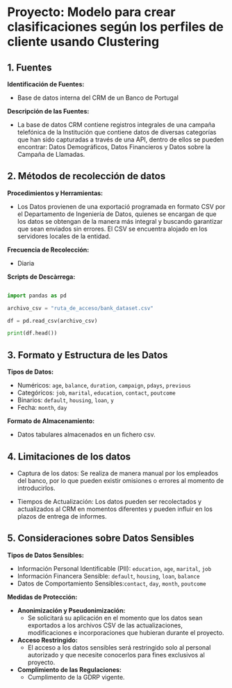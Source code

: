 # Proyecto: Modelo para crear clasificaciones según los perfiles de cliente usando Clustering
## 1. Fuentes

**Identificación de Fuentes:**
- Base de datos interna del CRM de un Banco de Portugal

**Descripción de las Fuentes:**
- La base de datos CRM contiene registros integrales de una campaña telefónica de la Institución que contiene datos de diversas categorías que han sido capturadas a través de una API, dentro de ellos se pueden encontrar: Datos Demográficos, Datos Financieros y Datos sobre la Campaña de Llamadas.
  
## 2. Métodos de recolección de datos

**Procedimientos y Herramientas:**
- Los Datos provienen de una exportació programada en formato CSV por el Departamento de Ingeniería de Datos, quienes se encargan de que los datos se obtengan de la manera más integral y buscando garantizar que sean enviados sin errores. El CSV se encuentra alojado en los servidores locales de la entidad.

**Frecuencia de Recolección:**
- Diaria
  
**Scripts de Descàrrega:**

```python

import pandas as pd

archivo_csv = "ruta_de_acceso/bank_dataset.csv"

df = pd.read_csv(archivo_csv)

print(df.head())

```

## 3. Formato y Estructura de les Datos

**Tipos de Datos:**
- Numéricos: `age`, `balance`, `duration`, `campaign`, `pdays`, `previous`
- Categóricos: `job`, `marital`, `education`, `contact`, `poutcome`
- Binarios: `default`, `housing`, `loan`, `y`
- Fecha: `month`, `day`

**Formato de Almacenamiento:**
- Datos tabulares almacenados en un fichero csv.

## 4. Limitaciones de los datos

- Captura de los datos: Se realiza de manera manual por los empleados del banco, por lo que pueden existir omisiones o errores al momento de introducirlos.

- Tiempos de Actualización: Los datos pueden ser recolectados y actualizados al CRM en momentos diferentes y pueden influir en los plazos de entrega de informes.

## 5. Consideraciones sobre Datos Sensibles

**Tipos de Datos Sensibles:**
- Información Personal Identificable (PII): `education`, `age`, `marital`, `job`
- Información Financera Sensible: `default`, `housing`, `loan`, `balance`
- Datos de Comportamiento Sensibles:`contact`, `day`, `month`, `poutcome`

**Medidas de Protección:**
- **Anonimización y Pseudonimización:**
  - Se solicitará su aplicación en el momento que los datos sean exportados a los archivos CSV de las actualizaciones, modificaciones e incorporaciones que hubieran durante el proyecto.
- **Acceso Restringido:**
  - El acceso a los datos sensibles será restringido solo al personal autorizado y que necesite conocerlos para fines exclusivos al proyecto.
- **Complimiento de las Regulaciones:**
  - Cumplimento de la GDRP vigente.
